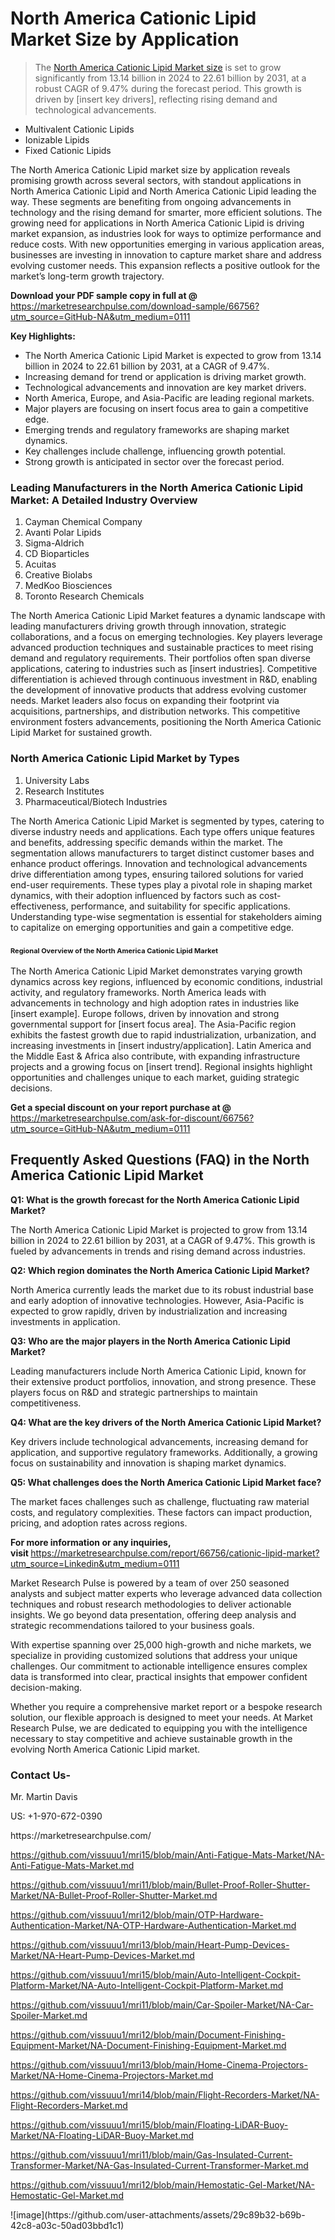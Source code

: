 <h1>North America Cationic Lipid Market&nbsp;Size by Application</h1><blockquote><p>The <a href="https://marketresearchpulse.com/download-sample/66756?utm_source=GitHub-NA&amp;utm_medium=0111">North America Cationic Lipid Market size</a> is set to grow significantly from 13.14 billion in 2024 to 22.61 billion by 2031, at a robust CAGR of 9.47% during the forecast period. This growth is driven by [insert key drivers], reflecting rising demand and technological advancements.</p></blockquote><ul><li>Multivalent Cationic Lipids<li> Ionizable Lipids<li> Fixed Cationic Lipids</li></ul><p>The North America Cationic Lipid market size by application reveals promising growth across several sectors, with standout applications in North America Cationic Lipid and North America Cationic Lipid leading the way. These segments are benefiting from ongoing advancements in technology and the rising demand for smarter, more efficient solutions. The growing need for applications in North America Cationic Lipid is driving market expansion, as industries look for ways to optimize performance and reduce costs. With new opportunities emerging in various application areas, businesses are investing in innovation to capture market share and address evolving customer needs. This expansion reflects a positive outlook for the market’s long-term growth trajectory.</p><p><strong>Download your PDF sample copy in full at @ </strong><a href="https://marketresearchpulse.com/download-sample/66756?utm_source=GitHub-NA&amp;utm_medium=0111">https://marketresearchpulse.com/download-sample/66756?utm_source=GitHub-NA&amp;utm_medium=0111</a></p><p><strong>Key Highlights: </strong></p><ul><li>The North America Cationic Lipid Market is expected to grow from 13.14 billion in 2024 to 22.61 billion by 2031, at a CAGR of 9.47%.</li><li>Increasing demand for trend or application is driving market growth.</li><li>Technological advancements and innovation are key market drivers.</li><li>North America, Europe, and Asia-Pacific are leading regional markets.</li><li>Major players are focusing on insert focus area to gain a competitive edge.</li><li>Emerging trends and regulatory frameworks are shaping market dynamics.</li><li>Key challenges include challenge, influencing growth potential.</li><li>Strong growth is anticipated in sector over the forecast period.</li></ul><h3>Leading Manufacturers in the North America Cationic Lipid Market: A Detailed Industry Overview</h3><ol><li>Cayman Chemical Company</li><li>Avanti Polar Lipids</li><li>Sigma-Aldrich</li><li>CD Bioparticles</li><li>Acuitas</li><li>Creative Biolabs</li><li>MedKoo Biosciences</li><li>Toronto Research Chemicals</li></ol><div class="flex max-w-full flex-col flex-grow"><div class="min-h-8 text-message flex w-full flex-col items-end gap-2 whitespace-normal break-words [.text-message+&amp;]:mt-5" dir="auto" data-message-author-role="assistant" data-message-id="fd8432e4-4910-450d-b182-61b7bfb0a01f" data-message-model-slug="gpt-4o"><div class="flex w-full flex-col gap-1 empty:hidden first:pt-[3px]"><div class="markdown prose w-full break-words dark:prose-invert light"><p>The North America Cationic Lipid Market features a dynamic landscape with leading manufacturers driving growth through innovation, strategic collaborations, and a focus on emerging technologies. Key players leverage advanced production techniques and sustainable practices to meet rising demand and regulatory requirements. Their portfolios often span diverse applications, catering to industries such as [insert industries]. Competitive differentiation is achieved through continuous investment in R&amp;D, enabling the development of innovative products that address evolving customer needs. Market leaders also focus on expanding their footprint via acquisitions, partnerships, and distribution networks. This competitive environment fosters advancements, positioning the North America Cationic Lipid Market for sustained growth.</p></div></div></div></div><h3>North America Cationic Lipid Market by Types</h3><ol><li>University Labs<li> Research Institutes<li> Pharmaceutical/Biotech Industries</li></ol><div class="flex max-w-full flex-col flex-grow"><div class="min-h-8 text-message flex w-full flex-col items-end gap-2 whitespace-normal break-words [.text-message+&amp;]:mt-5" dir="auto" data-message-author-role="assistant" data-message-id="084470be-0bb7-4664-bddf-5156b4f41249" data-message-model-slug="gpt-4o-mini"><div class="flex w-full flex-col gap-1 empty:hidden first:pt-[3px]"><div class="markdown prose w-full break-words dark:prose-invert light"><p>The North America Cationic Lipid Market is segmented by types, catering to diverse industry needs and applications. Each type offers unique features and benefits, addressing specific demands within the market. The segmentation allows manufacturers to target distinct customer bases and enhance product offerings. Innovation and technological advancements drive differentiation among types, ensuring tailored solutions for varied end-user requirements. These types play a pivotal role in shaping market dynamics, with their adoption influenced by factors such as cost-effectiveness, performance, and suitability for specific applications. Understanding type-wise segmentation is essential for stakeholders aiming to capitalize on emerging opportunities and gain a competitive edge.</p></div></div></div></div><h3><span style="font-size: 11px;">Regional Overview of the North America Cationic Lipid Market</span></h3><div class="flex max-w-full flex-col flex-grow"><div class="min-h-8 text-message flex w-full flex-col items-end gap-2 whitespace-normal break-words [.text-message+&amp;]:mt-5" dir="auto" data-message-author-role="assistant" data-message-id="e9038762-ce64-4e30-91c9-9bd413514231" data-message-model-slug="gpt-4o-mini"><div class="flex w-full flex-col gap-1 empty:hidden first:pt-[3px]"><div class="markdown prose w-full break-words dark:prose-invert light"><p>The North America Cationic Lipid Market demonstrates varying growth dynamics across key regions, influenced by economic conditions, industrial activity, and regulatory frameworks. North America leads with advancements in technology and high adoption rates in industries like [insert example]. Europe follows, driven by innovation and strong governmental support for [insert focus area]. The Asia-Pacific region exhibits the fastest growth due to rapid industrialization, urbanization, and increasing investments in [insert industry/application]. Latin America and the Middle East &amp; Africa also contribute, with expanding infrastructure projects and a growing focus on [insert trend]. Regional insights highlight opportunities and challenges unique to each market, guiding strategic decisions.</p></div></div></div></div><p><strong>Get a special discount on your report purchase at @ </strong><a href="https://marketresearchpulse.com/ask-for-discount/66756?utm_source=GitHub-NA&amp;utm_medium=0111">https://marketresearchpulse.com/ask-for-discount/66756?utm_source=GitHub-NA&amp;utm_medium=0111</a></p><h2>Frequently Asked Questions (FAQ) in the North America Cationic Lipid Market</h2><p><strong>Q1: What is the growth forecast for the North America Cationic Lipid Market?</strong></p><p>The North America Cationic Lipid Market is projected to grow from 13.14 billion in 2024 to 22.61 billion by 2031, at a CAGR of 9.47%. This growth is fueled by advancements in trends and rising demand across industries.</p><p><strong>Q2: Which region dominates the North America Cationic Lipid Market?</strong></p><p>North America currently leads the market due to its robust industrial base and early adoption of innovative technologies. However, Asia-Pacific is expected to grow rapidly, driven by industrialization and increasing investments in application.</p><p><strong>Q3: Who are the major players in the North America Cationic Lipid Market?</strong></p><p>Leading manufacturers include North America Cationic Lipid, known for their extensive product portfolios, innovation, and strong presence. These players focus on R&amp;D and strategic partnerships to maintain competitiveness.</p><p><strong>Q4: What are the key drivers of the North America Cationic Lipid Market?</strong></p><p>Key drivers include technological advancements, increasing demand for application, and supportive regulatory frameworks. Additionally, a growing focus on sustainability and innovation is shaping market dynamics.</p><p><strong>Q5: What challenges does the North America Cationic Lipid Market face?</strong></p><p>The market faces challenges such as challenge, fluctuating raw material costs, and regulatory complexities. These factors can impact production, pricing, and adoption rates across regions.</p><p><strong>For more information or any inquiries, visit&nbsp;</strong><a href="https://marketresearchpulse.com/report/66756/cationic-lipid-market?utm_source=Linkedin&utm_medium=0111">https://marketresearchpulse.com/report/66756/cationic-lipid-market?utm_source=Linkedin&utm_medium=0111</a></p><p>Market Research Pulse is powered by a team of over 250 seasoned analysts and subject matter experts who leverage advanced data collection techniques and robust research methodologies to deliver actionable insights. We go beyond data presentation, offering deep analysis and strategic recommendations tailored to your business goals.</p><p>With expertise spanning over 25,000 high-growth and niche markets, we specialize in providing customized solutions that address your unique challenges. Our commitment to actionable intelligence ensures complex data is transformed into clear, practical insights that empower confident decision-making.</p><p>Whether you require a comprehensive market report or a bespoke research solution, our flexible approach is designed to meet your needs. At Market Research Pulse, we are dedicated to equipping you with the intelligence necessary to stay competitive and achieve sustainable growth in the evolving North America Cationic Lipid market.</p><h3><strong>Contact Us-</strong></h3><p>Mr. Martin Davis</p><p>US: +1-970-672-0390</p><p>https://marketresearchpulse.com/</p><p><a href="https://github.com/vissuuu1/mri15/blob/main/Anti-Fatigue-Mats-Market/NA-Anti-Fatigue-Mats-Market.md">https://github.com/vissuuu1/mri15/blob/main/Anti-Fatigue-Mats-Market/NA-Anti-Fatigue-Mats-Market.md</a></p><p><a href="https://github.com/vissuuu1/mri11/blob/main/Bullet-Proof-Roller-Shutter-Market/NA-Bullet-Proof-Roller-Shutter-Market.md">https://github.com/vissuuu1/mri11/blob/main/Bullet-Proof-Roller-Shutter-Market/NA-Bullet-Proof-Roller-Shutter-Market.md</a></p><p><a href="https://github.com/vissuuu1/mri12/blob/main/OTP-Hardware-Authentication-Market/NA-OTP-Hardware-Authentication-Market.md">https://github.com/vissuuu1/mri12/blob/main/OTP-Hardware-Authentication-Market/NA-OTP-Hardware-Authentication-Market.md</a></p><p><a href="https://github.com/vissuuu1/mri13/blob/main/Heart-Pump-Devices-Market/NA-Heart-Pump-Devices-Market.md">https://github.com/vissuuu1/mri13/blob/main/Heart-Pump-Devices-Market/NA-Heart-Pump-Devices-Market.md</a></p><p><a href="https://github.com/vissuuu1/mri15/blob/main/Auto-Intelligent-Cockpit-Platform-Market/NA-Auto-Intelligent-Cockpit-Platform-Market.md">https://github.com/vissuuu1/mri15/blob/main/Auto-Intelligent-Cockpit-Platform-Market/NA-Auto-Intelligent-Cockpit-Platform-Market.md</a></p><p><a href="https://github.com/vissuuu1/mri11/blob/main/Car-Spoiler-Market/NA-Car-Spoiler-Market.md">https://github.com/vissuuu1/mri11/blob/main/Car-Spoiler-Market/NA-Car-Spoiler-Market.md</a></p><p><a href="https://github.com/vissuuu1/mri12/blob/main/Document-Finishing-Equipment-Market/NA-Document-Finishing-Equipment-Market.md">https://github.com/vissuuu1/mri12/blob/main/Document-Finishing-Equipment-Market/NA-Document-Finishing-Equipment-Market.md</a></p><p><a href="https://github.com/vissuuu1/mri13/blob/main/Home-Cinema-Projectors-Market/NA-Home-Cinema-Projectors-Market.md">https://github.com/vissuuu1/mri13/blob/main/Home-Cinema-Projectors-Market/NA-Home-Cinema-Projectors-Market.md</a></p><p><a href="https://github.com/vissuuu1/mri14/blob/main/Flight-Recorders-Market/NA-Flight-Recorders-Market.md">https://github.com/vissuuu1/mri14/blob/main/Flight-Recorders-Market/NA-Flight-Recorders-Market.md</a></p><p><a href="https://github.com/vissuuu1/mri15/blob/main/Floating-LiDAR-Buoy-Market/NA-Floating-LiDAR-Buoy-Market.md">https://github.com/vissuuu1/mri15/blob/main/Floating-LiDAR-Buoy-Market/NA-Floating-LiDAR-Buoy-Market.md</a></p><p><a href="https://github.com/vissuuu1/mri11/blob/main/Gas-Insulated-Current-Transformer-Market/NA-Gas-Insulated-Current-Transformer-Market.md">https://github.com/vissuuu1/mri11/blob/main/Gas-Insulated-Current-Transformer-Market/NA-Gas-Insulated-Current-Transformer-Market.md</a></p><p><a href="https://github.com/vissuuu1/mri12/blob/main/Hemostatic-Gel-Market/NA-Hemostatic-Gel-Market.md">https://github.com/vissuuu1/mri12/blob/main/Hemostatic-Gel-Market/NA-Hemostatic-Gel-Market.md</a></p>
![image](https://github.com/user-attachments/assets/29c89b32-b69b-42c8-a03c-50ad03bbd1c1)
